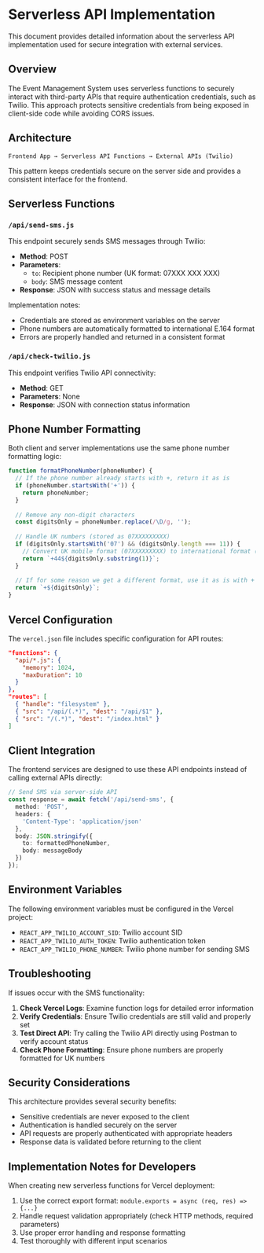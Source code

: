 # Serverless API Implementation

This document provides detailed information about the serverless API implementation used for secure integration with external services.

## Overview

The Event Management System uses serverless functions to securely interact with third-party APIs that require authentication credentials, such as Twilio. This approach protects sensitive credentials from being exposed in client-side code while avoiding CORS issues.

## Architecture

```
Frontend App → Serverless API Functions → External APIs (Twilio)
```

This pattern keeps credentials secure on the server side and provides a consistent interface for the frontend.

## Serverless Functions

### `/api/send-sms.js`

This endpoint securely sends SMS messages through Twilio:

- **Method**: POST
- **Parameters**:
  - `to`: Recipient phone number (UK format: 07XXX XXX XXX)
  - `body`: SMS message content
- **Response**: JSON with success status and message details

Implementation notes:
- Credentials are stored as environment variables on the server
- Phone numbers are automatically formatted to international E.164 format
- Errors are properly handled and returned in a consistent format

### `/api/check-twilio.js`

This endpoint verifies Twilio API connectivity:

- **Method**: GET
- **Parameters**: None
- **Response**: JSON with connection status information

## Phone Number Formatting

Both client and server implementations use the same phone number formatting logic:

```javascript
function formatPhoneNumber(phoneNumber) {
  // If the phone number already starts with +, return it as is
  if (phoneNumber.startsWith('+')) {
    return phoneNumber;
  }
  
  // Remove any non-digit characters
  const digitsOnly = phoneNumber.replace(/\D/g, '');
  
  // Handle UK numbers (stored as 07XXXXXXXXX)
  if (digitsOnly.startsWith('07') && (digitsOnly.length === 11)) {
    // Convert UK mobile format (07XXXXXXXXX) to international format (+44XXXXXXXXX)
    return `+44${digitsOnly.substring(1)}`;
  } 
  
  // If for some reason we get a different format, use it as is with + prefix
  return `+${digitsOnly}`;
}
```

## Vercel Configuration

The `vercel.json` file includes specific configuration for API routes:

```json
"functions": {
  "api/*.js": {
    "memory": 1024,
    "maxDuration": 10
  }
},
"routes": [
  { "handle": "filesystem" },
  { "src": "/api/(.*)", "dest": "/api/$1" },
  { "src": "/(.*)", "dest": "/index.html" }
]
```

## Client Integration

The frontend services are designed to use these API endpoints instead of calling external APIs directly:

```typescript
// Send SMS via server-side API
const response = await fetch('/api/send-sms', {
  method: 'POST',
  headers: {
    'Content-Type': 'application/json'
  },
  body: JSON.stringify({
    to: formattedPhoneNumber,
    body: messageBody
  })
});
```

## Environment Variables

The following environment variables must be configured in the Vercel project:

- `REACT_APP_TWILIO_ACCOUNT_SID`: Twilio account SID
- `REACT_APP_TWILIO_AUTH_TOKEN`: Twilio authentication token
- `REACT_APP_TWILIO_PHONE_NUMBER`: Twilio phone number for sending SMS

## Troubleshooting

If issues occur with the SMS functionality:

1. **Check Vercel Logs**: Examine function logs for detailed error information
2. **Verify Credentials**: Ensure Twilio credentials are still valid and properly set
3. **Test Direct API**: Try calling the Twilio API directly using Postman to verify account status
4. **Check Phone Formatting**: Ensure phone numbers are properly formatted for UK numbers

## Security Considerations

This architecture provides several security benefits:

- Sensitive credentials are never exposed to the client
- Authentication is handled securely on the server
- API requests are properly authenticated with appropriate headers
- Response data is validated before returning to the client

## Implementation Notes for Developers

When creating new serverless functions for Vercel deployment:

1. Use the correct export format: `module.exports = async (req, res) => {...}`
2. Handle request validation appropriately (check HTTP methods, required parameters)
3. Use proper error handling and response formatting
4. Test thoroughly with different input scenarios 